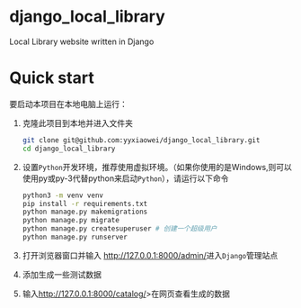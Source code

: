 # django_local_library
Local Library website written in Django

# Quick start

要启动本项目在本地电脑上运行：

1. 克隆此项目到本地并进入文件夹

    ```bash
    git clone git@github.com:yyxiaowei/django_local_library.git
    cd django_local_library
    ```

    

2. 设置`Python`开发环境，推荐使用虚拟环境。（如果你使用的是Windows,则可以使用py或py-3代替python来启动`Python`），请运行以下命令

    ```bash
    python3 -m venv venv
    pip install -r requirements.txt
    python manage.py makemigrations
    python manage.py migrate
    python manage.py createsuperuser # 创建一个超级用户
    python manage.py runserver
    ```

3. 打开浏览器窗口并输入 <http://127.0.0.1:8000/admin/>进入`Django`管理站点
4. 添加生成一些测试数据
5. 输入<http://127.0.0.1:8000/catalog/>>在网页查看生成的数据

